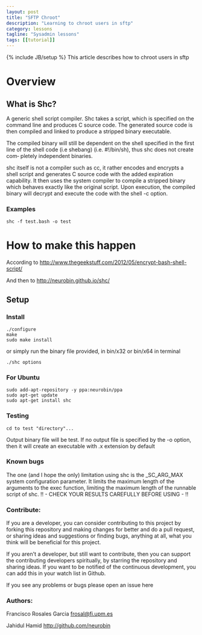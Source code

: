 ```yaml
---
layout: post
title: "SFTP Chroot"
description: "Learning to chroot users in sftp"
category: lessons
tagline: "Sysadmin lessons"
tags: [[tutorial]]
---
```

{% include JB/setup %}
This article describes how to chroot users in sftp

# Overview

## What is Shc?

A generic shell script compiler. Shc takes a script, which is specified on the command line and produces C source code. The generated source code is then compiled and linked to produce a stripped binary executable.

The compiled binary will still be dependent on the shell specified in the first line of the shell code (i.e shebang) (i.e. #!/bin/sh), thus shc does not create com‐ pletely independent binaries.

shc itself is not a compiler such as cc, it rather encodes and encrypts a shell script and generates C source code with the added expiration capability. It then uses the system compiler to compile a stripped binary which behaves exactly like the original script. Upon execution, the compiled binary will decrypt and execute the code with the shell -c option.

### Examples

	shc -f test.bash -o test

# How to make this happen

According to
<a href="http://www.thegeekstuff.com/2012/05/encrypt-bash-shell-script/">http://www.thegeekstuff.com/2012/05/encrypt-bash-shell-script/</a>

And then to
<a href="http://neurobin.github.io/shc/">http://neurobin.github.io/shc/</a>


## Setup

### Install
	./configure
	make
	sudo make install


or simply run the binary file provided, in bin/x32 or bin/x64 in terminal

	./shc options


### For Ubuntu



	sudo add-apt-repository -y ppa:neurobin/ppa
	sudo apt-get update
	sudo apt-get install shc


### Testing

`cd to test "directory"...`

Output binary file will be test. If no output file is specified by the -o option, then it will create an executable with .x extension by default

### Known bugs
The one (and I hope the only) limitation using shc is the _SC_ARG_MAX system configuration parameter. It limits the maximum length of the arguments to the exec function, limiting the maximum length of the runnable script of shc. !! - CHECK YOUR RESULTS CAREFULLY BEFORE USING - !!

### Contribute:
If you are a developer, you can consider contributing to this project by forking this repository and making changes for better and do a pull request, or sharing ideas and suggestions or finding bugs, anything at all, what you think will be beneficial for this project.

If you aren't a developer, but still want to contribute, then you can support the contributing developers spiritually, by starring the repository and sharing ideas. If you want to be notified of the continuous development, you can add this in your watch list in Github.

If you see any problems or bugs please open an issue here

### Authors:
Francisco Rosales Garcia
<a href="frosal@fi.upm.es">frosal@fi.upm.es</a>

Jahidul Hamid
<a href="http://github.com/neurobin">http://github.com/neurobin</a>



